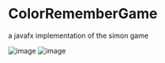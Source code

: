 # ColorRememberGame
a javafx implementation of the simon game

![image](https://cloud.githubusercontent.com/assets/6639323/21751388/a00522d6-d5c6-11e6-91f8-25c653acd3c8.png)
![image](https://cloud.githubusercontent.com/assets/6639323/21751395/b951f7fa-d5c6-11e6-8e8a-4b37a61085c0.png)
